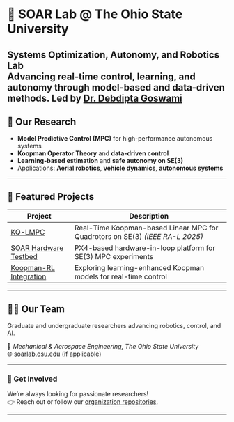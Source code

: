 # 🧠 SOAR Lab @ The Ohio State University  
**Systems Optimization, Autonomy, and Robotics Lab**  
Advancing real-time control, learning, and autonomy through model-based and data-driven methods.
Led by **[Dr. Debdipta Goswami](https://goswami78.github.io/)**  
---

## 🚀 Our Research
- **Model Predictive Control (MPC)** for high-performance autonomous systems  
- **Koopman Operator Theory** and **data-driven control**  
- **Learning-based estimation** and **safe autonomy on SE(3)**  
- Applications: **Aerial robotics**, **vehicle dynamics**, **autonomous systems**

---

## 🧩 Featured Projects
| Project | Description |
|----------|-------------|
| [KQ-LMPC](https://github.com/santoshrajkumar/kq-lmpc-quadrotor) | Real-Time Koopman-based Linear MPC for Quadrotors on SE(3) *(IEEE RA-L 2025)* |
| [SOAR Hardware Testbed](https://github.com/SOARLabOSU/soar-flightstack) | PX4-based hardware-in-loop platform for SE(3) MPC experiments |
| [Koopman-RL Integration](https://github.com/SOARLabOSU/koopman-rl) | Exploring learning-enhanced Koopman models for real-time control |

---

## 🧑‍🔬 Our Team

Graduate and undergraduate researchers advancing robotics, control, and AI.

📍 *Mechanical & Aerospace Engineering, The Ohio State University*  
🌐 [soarlab.osu.edu](https://soarlab.osu.edu) (if applicable)

---

### 💫 Get Involved
We’re always looking for passionate researchers!  
👉 Reach out or follow our [organization repositories](https://github.com/SOARLabOSU?tab=repositories).

---
